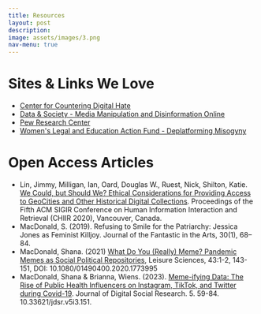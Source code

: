 ```yaml
---
title: Resources
layout: post
description:
image: assets/images/3.png
nav-menu: true
---
```


# Sites & Links We Love

* [Center for Countering Digital Hate](https://counterhate.com/)
* [Data & Society - Media Manipulation and Disinformation Online](https://datasociety.net/library/media-manipulation-and-disinfo-online/)
* [Pew Research Center](https://www.pewresearch.org/)
* [Women's Legal and Education Action Fund - Deplatforming Misogyny](https://www.leaf.ca/publication/deplatforming-misogyny/)

# Open Access Articles

* Lin, Jimmy, Milligan, Ian, Oard, Douglas W., Ruest, Nick, Shilton, Katie. [We Could, but Should We? Ethical Considerations for Providing Access to GeoCities and Other Historical Digital Collections](https://yorkspace.library.yorku.ca/xmlui/handle/10315/36947). Proceedings of the Fifth ACM SIGIR Conference on Human Information Interaction and Retrieval (CHIIR 2020), Vancouver, Canada.
* MacDonald, S. (2019). Refusing to Smile for the Patriarchy: Jessica Jones as Feminist Killjoy. Journal of the Fantastic in the Arts, 30(1), 68–84.
* MacDonald, Shana. (2021) [What Do You (Really) Meme? Pandemic Memes as Social Political Repositories](https://www.tandfonline.com/doi/full/10.1080/01490400.2020.1773995), Leisure Sciences, 43:1-2, 143-151, DOI: 10.1080/01490400.2020.1773995
* MacDonald, Shana & Brianna, Wiens. (2023). [Meme-ifying Data: The Rise of Public Health Influencers on Instagram, TikTok, and Twitter during Covid-19](https://jdsr.se/ojs/index.php/jdsr/article/view/151/91). Journal of Digital Social Research. 5. 59-84. 10.33621/jdsr.v5i3.151. 

